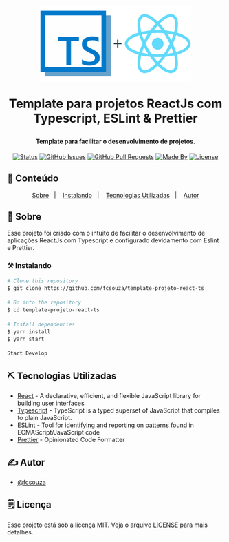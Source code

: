 <h1 align="center">
    <img alt="templatenode" title="#template" src=".github/logo.png" width="350px" />
    <p>Template para projetos ReactJs com Typescript, ESLint & Prettier</p>
</h1>

<h4 align="center">
	Template para facilitar o desenvolvimento de projetos.
</h4>

<div align="center">

[![Status](https://img.shields.io/badge/status-active-success.svg)]()
[![GitHub Issues](https://img.shields.io/github/languages/count/fcsouza/template-projeto-react-ts)]()
[![GitHub Pull Requests](https://img.shields.io/github/last-commit/fcsouza/template-projeto-react-ts)]()
[![Made By](https://img.shields.io/badge/Made%20By-Fabricio%20Cavalcante-brightgreen)]()
[![License](https://img.shields.io/badge/license-MIT-blue.svg)](/LICENSE)

</div>

## 📝 Conteúdo
<p align="center">
<a href="#about">Sobre</a>&nbsp;&nbsp;&nbsp;|&nbsp;&nbsp;&nbsp;
<a href="#installing">Instalando</a>&nbsp;&nbsp;&nbsp;|&nbsp;&nbsp;&nbsp;
<a href="#built_using">Tecnologias Utilizadas</a>&nbsp;&nbsp;&nbsp;|&nbsp;&nbsp;&nbsp;
<a href="#authors">Autor</a>
</p>


## 🧐 Sobre <a name = "about"></a>

Esse projeto foi criado com o intuito de facilitar o desenvolvimento de aplicações ReactJs com Typescript e configurado devidamento com Eslint e Prettier.


### ⚒ Instalando <a name = "installing"></a>
```bash
# Clone this repository
$ git clone https://github.com/fcsouza/template-projeto-react-ts

# Go into the repository
$ cd template-projeto-react-ts

# Install dependencies
$ yarn install
$ yarn start

Start Develop
```

## ⛏️ Tecnologias Utilizadas <a name = "built_using"></a>
- [React](https://pt-br.reactjs.org/) - A declarative, efficient, and flexible JavaScript library for building user interfaces
- [Typescript](https://www.typescriptlang.org/) - TypeScript is a typed superset of JavaScript that compiles to plain JavaScript.
- [ESLint](https://eslint.org/) -  Tool for identifying and reporting on patterns found in ECMAScript/JavaScript code
- [Prettier](https://prettier.io/) - Opinionated Code Formatter

## ✍️ Autor <a name = "authors"></a>

- [@fcsouza](https://github.com/fcsouza)

## 🗒 Licença

Esse projeto está sob a licença MIT. Veja o arquivo [LICENSE](LICENSE.md) para mais detalhes.
